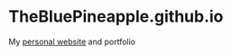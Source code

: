 # TheBluePineapple.github.io
My [personal website](https:/thebluepineapple.github.io) and portfolio
